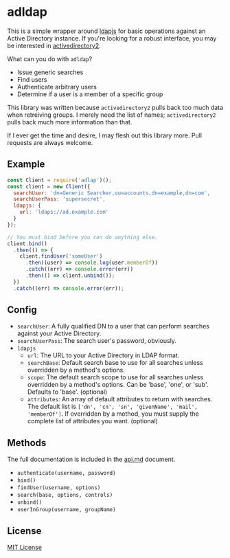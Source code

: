 # adldap

This is a simple wrapper around [ldapjs][ldapjs] for basic operations against
an Active Directory instance. If you're looking for a robust interface, you
may be interested in [activedirectory2][ad2].

What can you do with `adldap`?

+ Issue generic searches
+ Find users
+ Authenticate arbitrary users
+ Determine if a user is a member of a specific group

This library was written because `activedirectory2` pulls back too much data
when retreiving groups. I merely need the list of names; `activedirectory2`
pulls back much more information than that.

If I ever get the time and desire, I may flesh out this library more. Pull
requests are always welcome.

[ldapjs]: https://www.npmjs.com/package/ldapjs
[ad2]: https://www.npmjs.com/package/activedirectory2

## Example

```javascript
const Client = require('adlap')();
const client = new Client({
  searchUser: 'dn=Generic Searcher,ou=accounts,dn=example,dn=com',
  searchUserPass: 'supersecret',
  ldapjs: {
    url: 'ldaps://ad.example.com'
  }
});

// You must bind before you can do anything else.
client.bind()
  .then(() => {
    client.findUser('someUser')
      .then((user) => console.log(user.memberOf))
      .catch((err) => console.error(err))
      .then(() => client.unbind());
  })
  .catch((err) => console.error(err));
```

## Config

+ `searchUser`: A fully qualified DN to a user that can perform searches against
  your Active Directory.
+ `searchUserPass`: The search user's password, obviously.
+ `ldapjs`
  + `url`: The URL to your Active Directory in LDAP format.
  + `searchBase`: Default search base to use for all searches unless overridden
    by a method's options.
  + `scope`: The default search scope to use for all searches unless overridden
    by a method's options. Can be 'base', 'one', or 'sub'. Defaults to 'base'.
    (optional)
  + `attributes`: An array of default attributes to return with searches.
    The default list is `['dn', 'cn', 'sn', 'givenName', 'mail', 'memberOf']`.
    If overridden by a method, you must supply the complete list of attributes
    you want. (optional)

## Methods

The full documentation is included in the [api.md](api.md) document.

+ `authenticate(username, password)`
+ `bind()`
+ `findUser(username, options)`
+ `search(base, options, controls)`
+ `unbind()`
+ `userInGroup(username, groupName)`

## License

[MIT License](http://jsumners.mit-license.org/)
